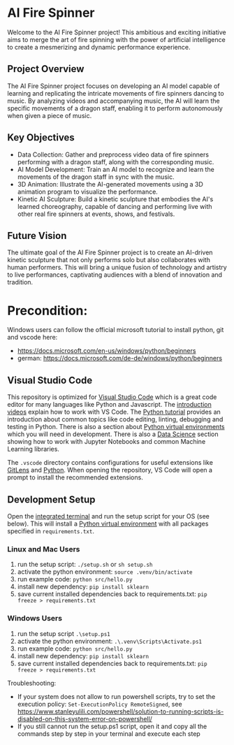 # AI Fire Spinner

Welcome to the AI Fire Spinner project! This ambitious and exciting initiative aims to merge the art of fire spinning with the power of artificial intelligence to create a mesmerizing and dynamic performance experience.

## Project Overview
The AI Fire Spinner project focuses on developing an AI model capable of learning and replicating the intricate movements of fire spinners dancing to music. By analyzing videos and accompanying music, the AI will learn the specific movements of a dragon staff, enabling it to perform autonomously when given a piece of music.

## Key Objectives
- Data Collection: Gather and preprocess video data of fire spinners performing with a dragon staff, along with the corresponding music.
- AI Model Development: Train an AI model to recognize and learn the movements of the dragon staff in sync with the music.
- 3D Animation: Illustrate the AI-generated movements using a 3D animation program to visualize the performance.
- Kinetic AI Sculpture: Build a kinetic sculpture that embodies the AI's learned choreography, capable of dancing and performing live with other real fire spinners at events, shows, and festivals.

## Future Vision
The ultimate goal of the AI Fire Spinner project is to create an AI-driven kinetic sculpture that not only performs solo but also collaborates with human performers. This will bring a unique fusion of technology and artistry to live performances, captivating audiences with a blend of innovation and tradition.

# Precondition:
Windows users can follow the official microsoft tutorial to install python, git and vscode here:

- ​​https://docs.microsoft.com/en-us/windows/python/beginners
- german: https://docs.microsoft.com/de-de/windows/python/beginners

## Visual Studio Code

This repository is optimized for [Visual Studio Code](https://code.visualstudio.com/) which is a great code editor for many languages like Python and Javascript. The [introduction videos](https://code.visualstudio.com/docs/getstarted/introvideos) explain how to work with VS Code. The [Python tutorial](https://code.visualstudio.com/docs/python/python-tutorial) provides an introduction about common topics like code editing, linting, debugging and testing in Python. There is also a section about [Python virtual environments](https://code.visualstudio.com/docs/python/environments) which you will need in development. There is also a [Data Science](https://code.visualstudio.com/docs/datascience/overview) section showing how to work with Jupyter Notebooks and common Machine Learning libraries.

The `.vscode` directory contains configurations for useful extensions like [GitLens](https://marketplace.visualstudio.com/items?itemName=eamodio.gitlens0) and [Python](https://marketplace.visualstudio.com/items?itemName=ms-python.python). When opening the repository, VS Code will open a prompt to install the recommended extensions.

## Development Setup

Open the [integrated terminal](https://code.visualstudio.com/docs/editor/integrated-terminal) and run the setup script for your OS (see below). This will install a [Python virtual environment](https://docs.python.org/3/library/venv.html) with all packages specified in `requirements.txt`.

### Linux and Mac Users

1. run the setup script: `./setup.sh` or `sh setup.sh`
2. activate the python environment: `source .venv/bin/activate`
3. run example code: `python src/hello.py`
4. install new dependency: `pip install sklearn`
5. save current installed dependencies back to requirements.txt: `pip freeze > requirements.txt`

### Windows Users

1. run the setup script `.\setup.ps1`
2. activate the python environment: `.\.venv\Scripts\Activate.ps1`
3. run example code: `python src/hello.py`
4. install new dependency: `pip install sklearn`
5. save current installed dependencies back to requirements.txt: `pip freeze > requirements.txt`

Troubleshooting:

- If your system does not allow to run powershell scripts, try to set the execution policy: `Set-ExecutionPolicy RemoteSigned`, see https://www.stanleyulili.com/powershell/solution-to-running-scripts-is-disabled-on-this-system-error-on-powershell/
- If you still cannot run the setup.ps1 script, open it and copy all the commands step by step in your terminal and execute each step
